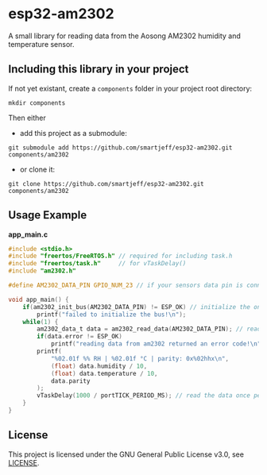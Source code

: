# esp32-am2302
A small library for reading data from the Aosong AM2302 humidity and temperature sensor.

## Including this library in your project
If not yet existant, create a `components` folder in your project root directory:
```
mkdir components
```

Then either

* add this project as a submodule:
```
git submodule add https://github.com/smartjeff/esp32-am2302.git components/am2302
```

* or clone it:
```
git clone https://github.com/smartjeff/esp32-am2302.git components/am2302
```

## Usage Example
**app_main.c**
```C
#include <stdio.h>
#include "freertos/FreeRTOS.h" // required for including task.h
#include "freertos/task.h"     // for vTaskDelay()
#include "am2302.h"

#define AM2302_DATA_PIN GPIO_NUM_23 // if your sensors data pin is connected to GPIO 23

void app_main() {
    if(am2302_init_bus(AM2302_DATA_PIN) != ESP_OK) // initialize the one wire bus (set pin direction to output and level to high)
        printf("failed to initialize the bus!\n");
    while(1) {
        am2302_data_t data = am2302_read_data(AM2302_DATA_PIN); // read the sensor data
        if(data.error != ESP_OK)
            printf("reading data from am2302 returned an error code!\n");
        printf(
            "%02.01f %% RH | %02.01f °C | parity: 0x%02hhx\n",
            (float) data.humidity / 10,
            (float) data.temperature / 10,
            data.parity
        );
        vTaskDelay(1000 / portTICK_PERIOD_MS); // read the data once per second
    }
}
```

## License
This project is licensed under the GNU General Public License v3.0, see [LICENSE](LICENSE).
